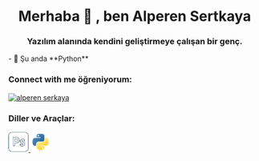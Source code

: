 <h1 align="center">Merhaba 👋 , ben Alperen Sertkaya</h1><h3 align="center">Yazılım alanında kendini geliştirmeye çalışan bir genç.</h3>- 🌱 Şu anda **Python**

<h3 align="left">Connect with me öğreniyorum:</h3>



<p align="left">
<a href="https://linkedin.com/in/alperen serkaya" target="blank"><img align="center" src="https://raw.githubusercontent.com/rahuldkjain/github-profile-readme-generator/master/src/images/icons/Social/linked-in-alt.svg" alt="alperen serkaya" height="30" width="40" /></a></p><h3 align="left">Diller ve Araçlar:</h3><p align="left">



<a href="https://www.photoshop.com/en" target="_blank" rel="noreferrer"> <img src="https://raw.githubusercontent.com/devicons/devicon/master/icons/photoshop/photoshop-line.svg" alt="photoshop" width="40" height="40"/> </a> <a href="https://www.python.org" target="_blank" rel="noreferrer"> <img src="https://raw.githubusercontent.com/devicons/devicon/master/icons/python/python-original.svg" alt="python" width="40" height="40"/> </a> </s>
